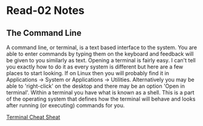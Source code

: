 # Read-02 Notes

## The Command Line

A command line, or terminal, is a text based interface to the system. You are able to enter commands by typing them on the keyboard and feedback will be given to you similarly as text. Opening a terminal is fairly easy. I can't tell you exactly how to do it as every system is different but here are a few places to start looking. If on Linux then you will probably find it in Applications -> System or Applications -> Utilities. Alternatively you may be able to 'right-click' on the desktop and there may be an option 'Open in terminal'. Within a terminal you have what is known as a shell. This is a part of the operating system that defines how the terminal will behave and looks after running (or executing) commands for you.

[Terminal Cheat Sheat](https://cheatography.com/davechild/cheat-sheets/linux-command-line/)
